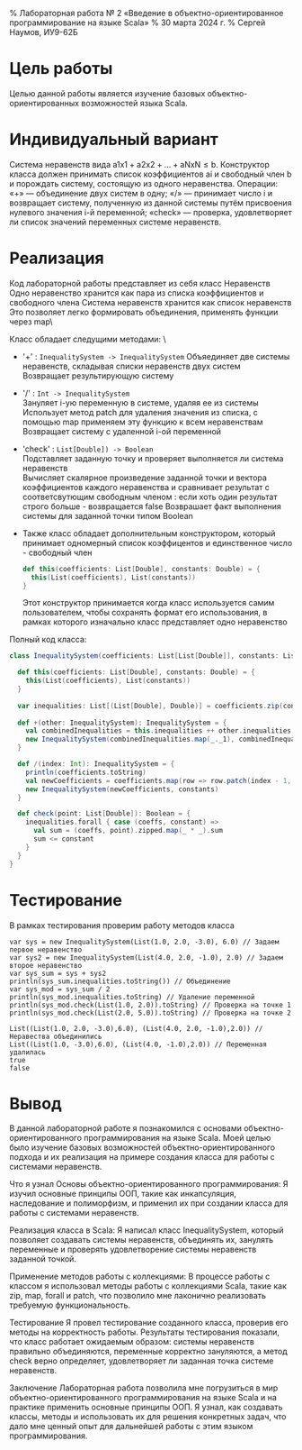 % Лабораторная работа № 2 «Введение в объектно-ориентированное программирование на языке Scala»
% 30 марта 2024 г.
% Сергей Наумов, ИУ9-62Б

# Цель работы
Целью данной работы является изучение базовых объектно-ориентированных возможностей языка Scala.

# Индивидуальный вариант
Система неравенств вида a1x1 + a2x2 + … + aNxN ≤ b. Конструктор класса должен принимать список коэффициентов ai 
и свободный член b и порождать систему, состоящую из одного неравенства. Операции: «+» — объединение двух систем в одну;
«/» — принимает число i и возвращает систему, полученную из данной системы путём присвоения нулевого значения i-й переменной;
«check» — проверка, удовлетворяет ли список значений переменных системе неравенств.

# Реализация

Код лабораторной работы представляет из себя класс Неравенств \
Одно неравенство хранится как пара из списка коэффициентов и свободного члена
Система неравенств хранится как список неравенств \
Это позволяет легко формировать объединения, применять функции через map\

Класс обладает следущими методами: \
* '+' : ```InequalitySystem -> InequalitySystem```
  Объяединяет две системы неравенств, складывая списки неравенств двух систем \
  Возвращает результирующую систему
* '/' : ```Int -> InequalitySystem``` \
  Зануляет i-ую переменную в системе, удаляя ее из системы \
  Использует метод patch для удаления значения из списка, с помощью map применяем эту функцию к всем неравенствам \
  Возвращает систему с удаленной i-ой переменной
* 'check' : ```List[Double]) -> Boolean``` \
  Подставляет заданную точку и проверяет выполняется ли система неравенств \
  Вычисляет скалярное произведение заданной точки и вектора коэффициентов каждого неравенства
  и сравнивает результат с соответсвутющим свободным членом : если хоть один результат строго больше -
  возвращается false
  Возврашает факт выполнения системы для заданной точки типом Boolean

* Также класс обладает дополнительным конструктором, который принимает одномерный список коэффицентов и
  единственное число - свободный член

  ```scala
  def this(coefficients: List[Double], constants: Double) = {
    this(List(coefficients), List(constants))
  }
  ```
  
  Этот конструктор принимается когда класс используется самим пользователем, чтобы сохранять формат его использования,
  в рамках которого изначально класс представляет одно неравенство



Полный код класса:

```scala
class InequalitySystem(coefficients: List[List[Double]], constants: List[Double]) {

  def this(coefficients: List[Double], constants: Double) = {
    this(List(coefficients), List(constants))
  }
  
  var inequalities: List[(List[Double], Double)] = coefficients.zip(constants)
  
  def +(other: InequalitySystem): InequalitySystem = {
    val combinedInequalities = this.inequalities ++ other.inequalities
    new InequalitySystem(combinedInequalities.map(_._1), combinedInequalities.map(_._2))
  }

  def /(index: Int): InequalitySystem = {
    println(coefficients.toString)
    val newCoefficients = coefficients.map(row => row.patch(index - 1, Nil, 1))
    new InequalitySystem(newCoefficients, constants)
  }

  def check(point: List[Double]): Boolean = {
    inequalities.forall { case (coeffs, constant) =>
      val sum = (coeffs, point).zipped.map(_ * _).sum
      sum <= constant
    }
  }
}
```

# Тестирование

В рамках тестирования проверим работу методов класса

```
var sys = new InequalitySystem(List(1.0, 2.0, -3.0), 6.0) // Задаем первое неравенство
var sys2 = new InequalitySystem(List(4.0, 2.0, -1.0), 2.0) // Задаем второе неравенство
var sys_sum = sys + sys2
println(sys_sum.inequalities.toString()) // Объединение
var sys_mod = sys_sum / 2
println(sys_mod.inequalities.toString) // Удаление переменной
println(sys_mod.check(List(1.0, 2.0)).toString) // Проверка на точке 1
println(sys_mod.check(List(2.0, 5.0)).toString) // Проверка на точке 2
```


```
List((List(1.0, 2.0, -3.0),6.0), (List(4.0, 2.0, -1.0),2.0)) // Неравества объединились
List((List(1.0, -3.0),6.0), (List(4.0, -1.0),2.0)) // Переменная удалилась
true
false
```

# Вывод

В данной лабораторной работе я познакомился с основами объектно-ориентированного программирования на языке Scala.
Моей целью было изучение базовых возможностей объектно-ориентированного подхода и их реализация на примере создания 
класса для работы с системами неравенств.

Что я узнал
Основы объектно-ориентированного программирования: Я изучил основные принципы ООП, такие как инкапсуляция, 
наследование и полиморфизм, и применил их при создании класса для работы с системами неравенств.

Реализация класса в Scala: 
Я написал класс InequalitySystem, который позволяет создавать системы неравенств, 
объединять их, занулять переменные и проверять удовлетворение системы неравенств заданной точкой.

Применение методов работы с коллекциями: 
В процессе работы с классом я использовал методы работы с коллекциями Scala,
такие как zip, map, forall и patch, что позволило мне лаконично реализовать требуемую функциональность.

Тестирование
Я провел тестирование созданного класса, проверив его методы на корректность работы. 
Результаты тестирования показали, что класс работает ожидаемым образом: системы неравенств правильно объединяются,
переменные корректно зануляются, а метод check верно определяет, удовлетворяет ли заданная точка системе неравенств.

Заключение
Лабораторная работа позволила мне погрузиться в мир объектно-ориентированного программирования на языке Scala и 
на практике применить основные принципы ООП. Я узнал, как создавать классы, методы и использовать их для решения 
конкретных задач, что дало мне ценный опыт для дальнейшей работы с этим языком программирования.


